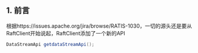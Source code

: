 ## 1. 前言

根据https://issues.apache.org/jira/browse/RATIS-1030，一切的源头还是要从RaftClient开始说起，RaftClient添加了一个新的API

```java
DataStreamApi getdataStreamApi();
```

